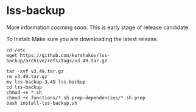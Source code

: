 # lss-backup

More information cocming soon. This is early stage of release candidate.

To Install:
Make sure you are downloading the latest release.
```
cd /etc
wget https://github.com/korshakov/lss-backup/archive/refs/tags/v3.49.tar.gz
```
```
tar -xvf v3.49.tar.gz
rm v3.49.tar.gz
mv lss-backup-3.49 lss-backup
cd lss-backup
chmod +x *.sh
chmod +x functions/*.sh prep-dependencies/*.sh.prep
bash install-lss-backup.sh
```
